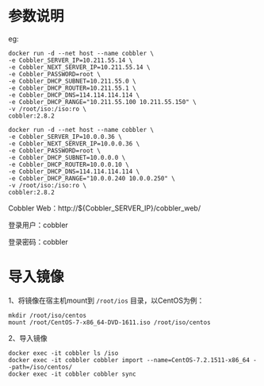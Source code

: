 # 参数说明

eg:

```shell
docker run -d --net host --name cobbler \
-e Cobbler_SERVER_IP=10.211.55.14 \
-e Cobbler_NEXT_SERVER_IP=10.211.55.14 \
-e Cobbler_PASSWORD=root \
-e Cobbler_DHCP_SUBNET=10.211.55.0 \
-e Cobbler_DHCP_ROUTER=10.211.55.1 \
-e Cobbler_DHCP_DNS=114.114.114.114 \
-e Cobbler_DHCP_RANGE="10.211.55.100 10.211.55.150" \
-v /root/iso:/iso:ro \
cobbler:2.8.2

docker run -d --net host --name cobbler \
-e Cobbler_SERVER_IP=10.0.0.36 \
-e Cobbler_NEXT_SERVER_IP=10.0.0.36 \
-e Cobbler_PASSWORD=root \
-e Cobbler_DHCP_SUBNET=10.0.0.0 \
-e Cobbler_DHCP_ROUTER=10.0.0.10 \
-e Cobbler_DHCP_DNS=114.114.114.114 \
-e Cobbler_DHCP_RANGE="10.0.0.240 10.0.0.250" \
-v /root/iso:/iso:ro \
cobbler:2.8.2
```
Cobbler Web：http://${Cobbler_SERVER_IP}/cobbler_web/

登录用户：cobbler

登录密码：cobbler

# 导入镜像

1、将镜像在宿主机mount到 `/root/ios` 目录，以CentOS为例：

```Shell
mkdir /root/iso/centos
mount /root/CentOS-7-x86_64-DVD-1611.iso /root/iso/centos
```

2、导入镜像

```shell
docker exec -it cobbler ls /iso
docker exec -it cobbler cobbler import --name=CentOS-7.2.1511-x86_64 --path=/iso/centos/
docker exec -it cobbler cobbler sync
```
